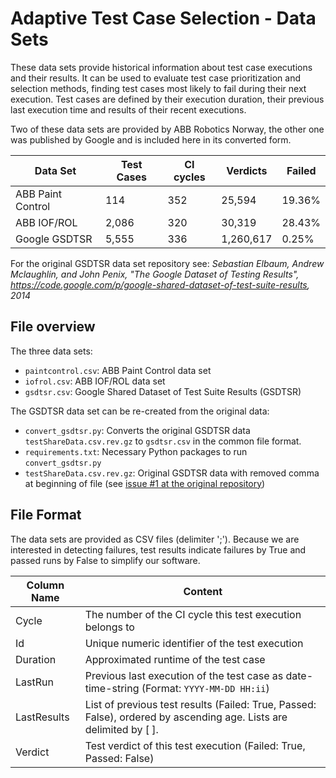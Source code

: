 # Adaptive Test Case Selection - Data Sets
These data sets provide historical information about test case executions and their results.
It can be used to evaluate test case prioritization and selection methods, finding test cases most likely to fail during their next execution.
Test cases are defined by their execution duration, their previous last execution time and results of their recent executions.

Two of these data sets are provided by ABB Robotics Norway, the other one was published by Google and is included here in its converted form.

Data Set | Test Cases | CI cycles | Verdicts | Failed
-------- | ---------- | --------- | -------- | -----
ABB Paint Control | 114 | 352 | 25,594 | 19.36%
ABB IOF/ROL | 2,086 | 320 | 30,319 | 28.43%
Google GSDTSR | 5,555 | 336 | 1,260,617 | 0.25%

For the original GSDTSR data set repository see: *Sebastian Elbaum, Andrew Mclaughlin, and John Penix, "The Google Dataset of Testing Results", https://code.google.com/p/google-shared-dataset-of-test-suite-results, 2014*

## File overview

The three data sets:
- `paintcontrol.csv`: ABB Paint Control data set
- `iofrol.csv`: ABB IOF/ROL data set
- `gsdtsr.csv`: Google Shared Dataset of Test Suite Results (GSDTSR)

The GSDTSR data set can be re-created from the original data:
- `convert_gsdtsr.py`: Converts the original GSDTSR data `testShareData.csv.rev.gz` to `gsdtsr.csv` in the common file format.
- `requirements.txt`: Necessary Python packages to run `convert_gsdtsr.py`
- `testShareData.csv.rev.gz`: Original GSDTSR data with removed comma at beginning of file (see [issue #1 at the original repository](https://code.google.com/archive/p/google-shared-dataset-of-test-suite-results/issues))

## File Format

The data sets are provided as CSV files (delimiter ';').
Because we are interested in detecting failures, test results indicate failures by True and passed runs by False to simplify our software.

Column Name | Content
------------ | -------------
Cycle | The number of the CI cycle this test execution belongs to
Id | Unique numeric identifier of the test execution
Duration | Approximated runtime of the test case
LastRun | Previous last execution of the test case as date-time-string (Format: `YYYY-MM-DD HH:ii`)
LastResults | List of previous test results (Failed: True, Passed: False), ordered by ascending age. Lists are delimited by [ ].
Verdict | Test verdict of this test execution (Failed: True, Passed: False)
